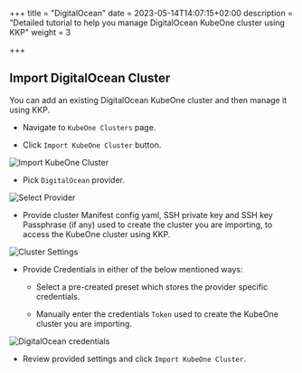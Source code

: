+++
title = "DigitalOcean"
date = 2023-05-14T14:07:15+02:00
description = "Detailed tutorial to help you manage DigitalOcean KubeOne cluster using KKP"
weight = 3

+++

## Import DigitalOcean Cluster

You can add an existing DigitalOcean KubeOne cluster and then manage it using KKP.

- Navigate to `KubeOne Clusters` page.

- Click `Import KubeOne Cluster` button.

![Import KubeOne Cluster](@/images/tutorials/kubeone-clusters/cluster-list-empty.png "Import KubeOne Cluster")

- Pick `DigitalOcean` provider.

![Select Provider](@/images/tutorials/kubeone-clusters/import-kubeone-cluster.png "Select Provider")

- Provide cluster Manifest config yaml, SSH private key and SSH key Passphrase (if any) used to create the cluster you are importing, to access the KubeOne cluster using KKP.

![Cluster Settings](@/images/tutorials/kubeone-clusters/cluster-settings-step.png "Cluster Settings")

- Provide Credentials in either of the below mentioned ways:
    - Select a pre-created preset which stores the provider specific credentials.

    - Manually enter the credentials `Token` used to create the KubeOne cluster you are importing.


![DigitalOcean credentials](@/images/tutorials/kubeone-clusters/digitalocean-credentials-step.png "DigitalOcean credentials")

- Review provided settings and click `Import KubeOne Cluster`.
